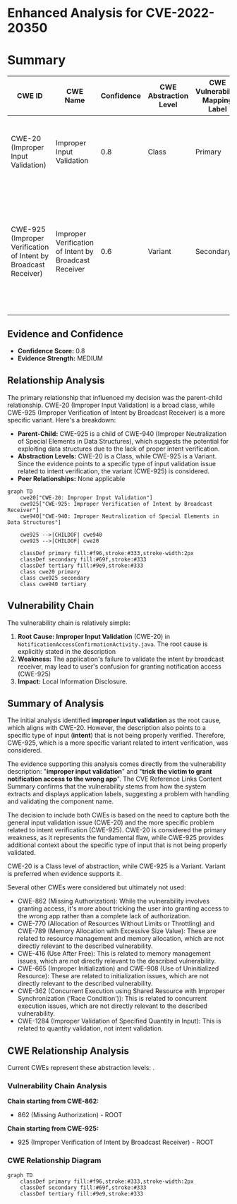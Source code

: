 # Enhanced Analysis for CVE-2022-20350

# Summary
| CWE ID | CWE Name | Confidence | CWE Abstraction Level | CWE Vulnerability Mapping Label | CWE-Vulnerability Mapping Notes |
|---|---|---|---|---|---|
| CWE-20 (Improper Input Validation) | Improper Input Validation | 0.8 | Class | Primary | The primary weakness is the **improper input validation** that leads to the vulnerability. |
| CWE-925 (Improper Verification of Intent by Broadcast Receiver) | Improper Verification of Intent by Broadcast Receiver | 0.6 | Variant | Secondary |  The vulnerability could be seen as an **improper verification of intent** since the application is not properly validating the intent that is received. |

## Evidence and Confidence

*   **Confidence Score:** 0.8
*   **Evidence Strength:** MEDIUM

## Relationship Analysis
The primary relationship that influenced my decision was the parent-child relationship. CWE-20 (Improper Input Validation) is a broad class, while CWE-925 (Improper Verification of Intent by Broadcast Receiver) is a more specific variant.
Here's a breakdown:

*   **Parent-Child:** CWE-925 is a child of CWE-940 (Improper Neutralization of Special Elements in Data Structures), which suggests the potential for exploiting data structures due to the lack of proper intent verification.
*   **Abstraction Levels:** CWE-20 is a Class, while CWE-925 is a Variant. Since the evidence points to a specific type of input validation issue related to intent verification, the variant (CWE-925) is considered.
*   **Peer Relationships:** None applicable

```mermaid
graph TD
    cwe20["CWE-20: Improper Input Validation"]
    cwe925["CWE-925: Improper Verification of Intent by Broadcast Receiver"]
    cwe940["CWE-940: Improper Neutralization of Special Elements in Data Structures"]

    cwe925 -->|CHILDOF| cwe940
    cwe925 -->|CHILDOF| cwe20

    classDef primary fill:#f96,stroke:#333,stroke-width:2px
    classDef secondary fill:#69f,stroke:#333
    classDef tertiary fill:#9e9,stroke:#333
    class cwe20 primary
    class cwe925 secondary
    class cwe940 tertiary
```

## Vulnerability Chain
The vulnerability chain is relatively simple:

1.  **Root Cause:** **Improper Input Validation** (CWE-20) in `NotificationAccessConfirmationActivity.java`. The root cause is explicitly stated in the description
2.  **Weakness:** The application's failure to validate the intent by broadcast receiver, may lead to user's confusion for granting notification access (CWE-925)
3.  **Impact:** Local Information Disclosure.

## Summary of Analysis
The initial analysis identified **improper input validation** as the root cause, which aligns with CWE-20.
However, the description also points to a specific type of input (**intent**) that is not being properly verified.
Therefore, CWE-925, which is a more specific variant related to intent verification, was considered.

The evidence supporting this analysis comes directly from the vulnerability description: "**improper input validation**" and "**trick the victim to grant notification access to the wrong app**".
The CVE Reference Links Content Summary confirms that the vulnerability stems from how the system extracts and displays application labels, suggesting a problem with handling and validating the component name.

The decision to include both CWEs is based on the need to capture both the general input validation issue (CWE-20) and the more specific problem related to intent verification (CWE-925).
CWE-20 is considered the primary weakness, as it represents the fundamental flaw, while CWE-925 provides additional context about the specific type of input that is not being properly validated.

CWE-20 is a Class level of abstraction, while CWE-925 is a Variant. Variant is preferred when evidence supports it.

Several other CWEs were considered but ultimately not used:

*   CWE-862 (Missing Authorization): While the vulnerability involves granting access, it's more about tricking the user into granting access to the wrong app rather than a complete lack of authorization.
*   CWE-770 (Allocation of Resources Without Limits or Throttling) and CWE-789 (Memory Allocation with Excessive Size Value): These are related to resource management and memory allocation, which are not directly relevant to the described vulnerability.
*   CWE-416 (Use After Free): This is related to memory management issues, which are not directly relevant to the described vulnerability.
*   CWE-665 (Improper Initialization) and CWE-908 (Use of Uninitialized Resource): These are related to initialization issues, which are not directly relevant to the described vulnerability.
*   CWE-362 (Concurrent Execution using Shared Resource with Improper Synchronization ('Race Condition')): This is related to concurrent execution issues, which are not directly relevant to the described vulnerability.
*   CWE-1284 (Improper Validation of Specified Quantity in Input): This is related to quantity validation, not intent validation.


## CWE Relationship Analysis

Current CWEs represent these abstraction levels: .


### Vulnerability Chain Analysis

**Chain starting from CWE-862:**
- 862 (Missing Authorization) - ROOT


**Chain starting from CWE-925:**
- 925 (Improper Verification of Intent by Broadcast Receiver) - ROOT



### CWE Relationship Diagram

```mermaid
graph TD
    classDef primary fill:#f96,stroke:#333,stroke-width:2px
    classDef secondary fill:#69f,stroke:#333
    classDef tertiary fill:#9e9,stroke:#333
```